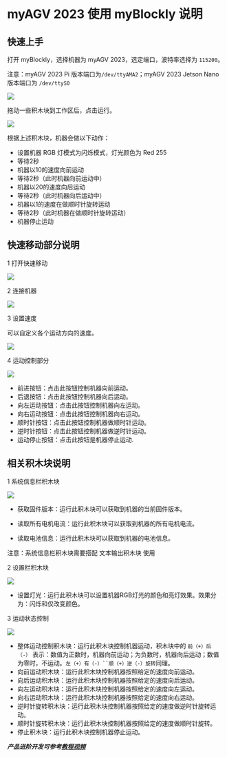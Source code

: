 # myAGV 2023 使用 myBlockly 说明



## 快速上手

打开 myBlockly，选择机器为 myAGV 2023，选定端口，波特率选择为 `115200`。

注意：myAGV 2023  Pi 版本端口为`/dev/ttyAMA2`；myAGV 2023 Jetson Nano 版本端口为 `/dev/ttyS0`

![](../../resourse/20-myAgv2023/myBlockly/1.1.png)



拖动一些积木块到工作区后，点击运行。

![](../../resourse/20-myAgv2023/myBlockly/1.2.png)



根据上述积木块，机器会做以下动作：

- 设置机器 RGB 灯模式为闪烁模式，灯光颜色为 Red 255
- 等待2秒
- 机器以10的速度向前运动
- 等待2秒（此时机器向前运动中）
- 机器以20的速度向后运动
- 等待2秒（此时机器向后运动中）
- 机器以1的速度在做顺时针旋转运动
- 等待2秒（此时机器在做顺时针旋转运动）
- 机器停止运动



## 快速移动部分说明

1 打开快速移动

   ![](../../resourse/20-myAgv2023/myBlockly/2.1.png)

2 连接机器

   ![](../../resourse/20-myAgv2023/myBlockly/2.2.png)

3 设置速度

   可以自定义各个运动方向的速度。

   ![](../../resourse/20-myAgv2023/myBlockly/2.3.png)



4 运动控制部分

   ![](../../resourse/20-myAgv2023/myBlockly/2.4.png)

   - 前进按钮：点击此按钮控制机器向前运动。
   - 后退按钮：点击此按钮控制机器向后运动。
   - 向左运动按钮：点击此按钮控制机器向左运动。
   - 向右运动按钮：点击此按钮控制机器向右运动。
   - 顺时针按钮：点击此按钮控制机器做顺时针运动。
   - 逆时针按钮：点击此按钮控制机器做逆时针运动。
   - 运动停止按钮：点击此按钮是机器停止运动.



## 相关积木块说明

1 系统信息栏积木块

   ![](../../resourse/20-myAgv2023/myBlockly/3.1.png)

   - 获取固件版本：运行此积木块可以获取到机器的当前固件版本。

   - 读取所有电机电流：运行此积木块可以获取到机器的所有电机电流。

   - 读取电池信息：运行此积木块可以获取到机器的电池信息。



   注意：系统信息栏积木块需要搭配 文本输出积木块 使用



2 设置栏积木块

   ![](../../resourse/20-myAgv2023/myBlockly/3.2.png)

   - 设置灯光：运行此积木块可以设置机器RGB灯光的颜色和亮灯效果。效果分为：闪烁和仅改变颜色。



3 运动状态控制

   ![](../../resourse/20-myAgv2023/myBlockly/3.3.png)

   - 整体运动控制积木块：运行此积木块控制机器运动，积木块中的 `前（+）后（-）` 表示：数值为正数时，机器向前运动；为负数时，机器向后运动；数值为零时，不运动。`左（+）有（-）``顺（+）逆（-）旋转`同理。
   - 向前运动积木块：运行此积木块控制机器按照给定的速度向前运动。
   - 向后运动积木块：运行此积木块控制机器按照给定的速度向后运动。
   - 向左运动积木块：运行此积木块控制机器按照给定的速度向左运动。
   - 向右运动积木块：运行此积木块控制机器按照给定的速度向右运动。
   - 逆时针旋转积木块：运行此积木块控制机器按照给定的速度做逆时针旋转运动。
   - 顺时针旋转积木块：运行此积木块控制机器按照给定的速度做顺时针旋转。
   - 停止积木块：运行此积木块控制机器停止运动。

***产品进阶开发可参考[教程视频](https://docs.elephantrobotics.com/docs/myagv-2023-cn/2-serialproduct/2.13-myAGV2023/PI/4-DevelopmentEnvironmentAndConstruction.html#%E8%BF%9B%E9%98%B6%E5%BC%80%E5%8F%91)***



